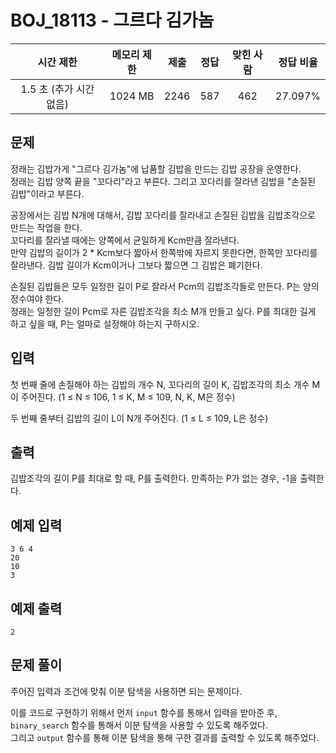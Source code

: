 # BOJ_18113 - 그르다 김가놈

|        시간 제한        | 메모리 제한 | 제출 | 정답 | 맞힌 사람 | 정답 비율 |
| :---------------------: | :---------: | :--: | :--: | :-------: | :-------: |
| 1.5 초 (추가 시간 없음) |   1024 MB   | 2246 | 587  |    462    |  27.097%  |

## 문제

정래는 김밥가게 "그르다 김가놈"에 납품할 김밥을 만드는 김밥 공장을 운영한다.  
정래는 김밥 양쪽 끝을 "꼬다리"라고 부른다. 그리고 꼬다리를 잘라낸 김밥을 "손질된 김밥"이라고 부른다.

공장에서는 김밥 N개에 대해서, 김밥 꼬다리를 잘라내고 손질된 김밥을 김밥조각으로 만드는 작업을 한다.  
꼬다리를 잘라낼 때에는 양쪽에서 균일하게 Kcm만큼 잘라낸다.  
만약 김밥의 길이가 2 \* Kcm보다 짧아서 한쪽밖에 자르지 못한다면, 한쪽만 꼬다리를 잘라낸다. 김밥 길이가 Kcm이거나 그보다 짧으면 그 김밥은 폐기한다.

손질된 김밥들은 모두 일정한 길이 P로 잘라서 Pcm의 김밥조각들로 만든다. P는 양의 정수여야 한다.  
정래는 일정한 길이 Pcm로 자른 김밥조각을 최소 M개 만들고 싶다. P를 최대한 길게 하고 싶을 때, P는 얼마로 설정해야 하는지 구하시오.

## 입력

첫 번째 줄에 손질해야 하는 김밥의 개수 N, 꼬다리의 길이 K, 김밥조각의 최소 개수 M이 주어진다. (1 ≤ N ≤ 106, 1 ≤ K, M ≤ 109, N, K, M은 정수)

두 번째 줄부터 김밥의 길이 L이 N개 주어진다. (1 ≤ L ≤ 109, L은 정수)

## 출력

김밥조각의 길이 P를 최대로 할 때, P를 출력한다. 만족하는 P가 없는 경우, -1을 출력한다.

## 예제 입력

```
3 6 4
20
10
3
```

## 예제 출력

```
2
```

## 문제 풀이

주어진 입력과 조건에 맞춰 이분 탐색을 사용하면 되는 문제이다.

이를 코드로 구현하기 위해서 먼저 `input` 함수를 통해서 입력을 받아준 후,  
`binary_search` 함수를 통해서 이분 탐색을 사용할 수 있도록 해주었다.  
그리고 `output` 함수를 통해 이분 탐색을 통해 구한 결과를 출력할 수 있도록 해주었다.
